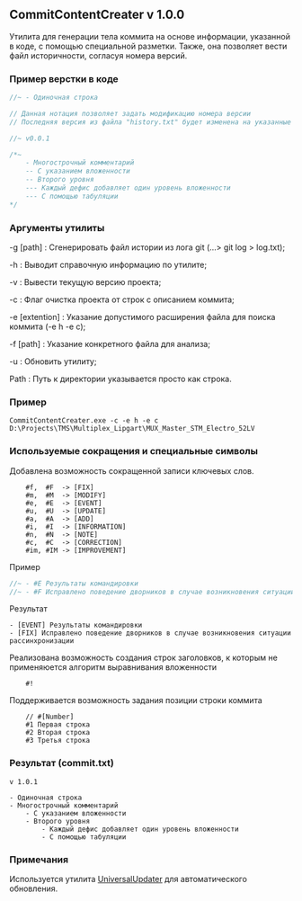 ## CommitContentCreater v 1.0.0
Утилита для генерации тела коммита на основе информации, указанной в коде, с помощью специальной разметки. Также, она позволяет вести файл историчности, согласуя номера версий.

### Пример верстки в коде

```C
//~ - Одиночная строка

// Данная нотация позволяет задать модификацию номера версии
// Последняя версия из файла "history.txt" будет изменена на указанные значения в каждой части версии (v1.0.0 -> v1.0.1) 

//~ v0.0.1

/*~
    - Многоcтрочный комментарий
    -- С указанием вложенности
    -- Второго уровня
    --- Каждый дефис добавляет один уровень вложенности
    --- С помощью табуляции
*/
```

### Аргументы утилиты

-g [path]        : Сгенерировать файл истории из лога git (...> git log > log.txt);

-h               : Выводит справочную информацию по утилите;

-v               : Вывести текущую версию проекта;

-c               : Флаг очистка проекта от строк с описанием коммита;

-e [extention]   : Указание допустимого расширения файла для поиска коммита (-e h -e c);

-f [path]        : Указание конкретного файла для анализа;

-u			     : Обновить утилиту;

Path             : Путь к директории указывается просто как строка.

### Пример
``` CommitContentCreater.exe -c -e h -e c D:\Projects\TMS\Multiplex_Lipgart\MUX_Master_STM_Electro_52LV ```

### Используемые сокращения и специальные символы
Добавлена возможность сокращенной записи ключевых слов.

```
    #f,  #F  -> [FIX]
    #m,  #M  -> [MODIFY]
    #e,  #E  -> [EVENT]
    #u,  #U  -> [UPDATE]
    #a,  #A  -> [ADD]
    #i,  #I  -> [INFORMATION]
    #n,  #N  -> [NOTE]
    #c,  #C  -> [CORRECTION]
    #im, #IM -> [IMPROVEMENT]
```
Пример
```C
//~ - #E Результаты командировки
//~ - #F Исправлено поведение дворников в случае возникновения ситуации рассинхронизации
```
Результат
```
- [EVENT] Результаты командировки
- [FIX] Исправлено поведение дворников в случае возникновения ситуации рассинхронизации
```

Реализована возможность создания строк заголовков, к которым не применяюется алгоритм выравнивания вложенности

```
    #!
```

Поддерживается возможность задания позиции строки коммита

```
    // #[Number]
    #1 Первая строка
    #2 Вторая строка
    #3 Третья строка
```

### Результат (commit.txt)
```
v 1.0.1

- Одиночная строка
- Многострочный комментарий
    - С указанием вложенности
    - Второго уровня
        - Каждый дефис добавляет один уровень вложенности
        - С помощью табуляции
```
### Примечания
Используется утилита [UniversalUpdater](https://github.com/DemiEljer/UniversalUpdater/releases/tag/v1.0.0) для автоматического обновления.
